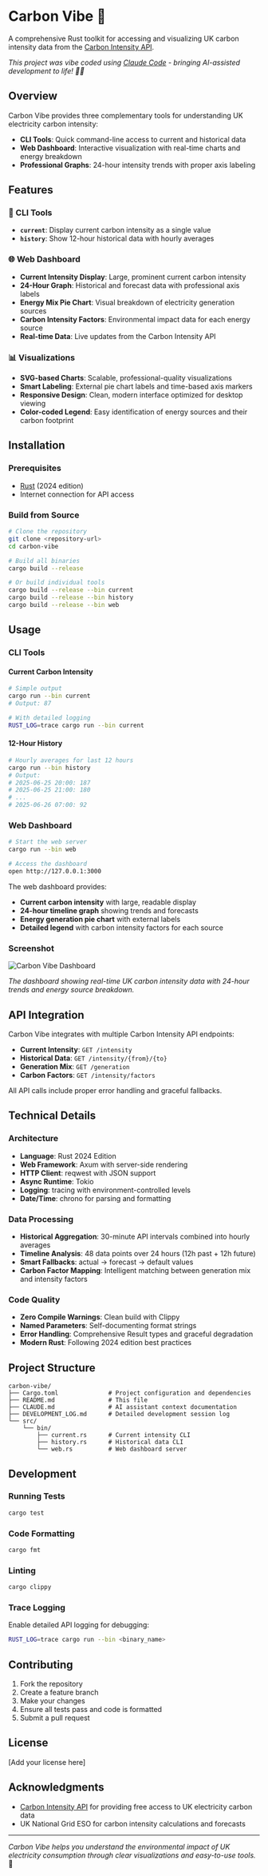 # Carbon Vibe 🌱

A comprehensive Rust toolkit for accessing and visualizing UK carbon intensity data from the [Carbon Intensity API](https://carbonintensity.org.uk/).

*This project was vibe coded using [Claude Code](https://claude.ai/code) - bringing AI-assisted development to life! 🤖✨*

## Overview

Carbon Vibe provides three complementary tools for understanding UK electricity carbon intensity:

- **CLI Tools**: Quick command-line access to current and historical data
- **Web Dashboard**: Interactive visualization with real-time charts and energy breakdown
- **Professional Graphs**: 24-hour intensity trends with proper axis labeling

## Features

### 🔌 CLI Tools

- **`current`**: Display current carbon intensity as a single value
- **`history`**: Show 12-hour historical data with hourly averages

### 🌐 Web Dashboard

- **Current Intensity Display**: Large, prominent current carbon intensity
- **24-Hour Graph**: Historical and forecast data with professional axis labels
- **Energy Mix Pie Chart**: Visual breakdown of electricity generation sources
- **Carbon Intensity Factors**: Environmental impact data for each energy source
- **Real-time Data**: Live updates from the Carbon Intensity API

### 📊 Visualizations

- **SVG-based Charts**: Scalable, professional-quality visualizations
- **Smart Labeling**: External pie chart labels and time-based axis markers
- **Responsive Design**: Clean, modern interface optimized for desktop viewing
- **Color-coded Legend**: Easy identification of energy sources and their carbon footprint

## Installation

### Prerequisites

- [Rust](https://rustup.rs/) (2024 edition)
- Internet connection for API access

### Build from Source

```bash
# Clone the repository
git clone <repository-url>
cd carbon-vibe

# Build all binaries
cargo build --release

# Or build individual tools
cargo build --release --bin current
cargo build --release --bin history  
cargo build --release --bin web
```

## Usage

### CLI Tools

#### Current Carbon Intensity
```bash
# Simple output
cargo run --bin current
# Output: 87

# With detailed logging
RUST_LOG=trace cargo run --bin current
```

#### 12-Hour History
```bash
# Hourly averages for last 12 hours
cargo run --bin history
# Output:
# 2025-06-25 20:00: 187
# 2025-06-25 21:00: 180
# ...
# 2025-06-26 07:00: 92
```

### Web Dashboard

```bash
# Start the web server
cargo run --bin web

# Access the dashboard
open http://127.0.0.1:3000
```

The web dashboard provides:
- **Current carbon intensity** with large, readable display
- **24-hour timeline graph** showing trends and forecasts
- **Energy generation pie chart** with external labels
- **Detailed legend** with carbon intensity factors for each source

### Screenshot

![Carbon Vibe Dashboard](assets/screenshot.png)

*The dashboard showing real-time UK carbon intensity data with 24-hour trends and energy source breakdown.*

## API Integration

Carbon Vibe integrates with multiple Carbon Intensity API endpoints:

- **Current Intensity**: `GET /intensity`
- **Historical Data**: `GET /intensity/{from}/{to}`  
- **Generation Mix**: `GET /generation`
- **Carbon Factors**: `GET /intensity/factors`

All API calls include proper error handling and graceful fallbacks.

## Technical Details

### Architecture

- **Language**: Rust 2024 Edition
- **Web Framework**: Axum with server-side rendering
- **HTTP Client**: reqwest with JSON support
- **Async Runtime**: Tokio
- **Logging**: tracing with environment-controlled levels
- **Date/Time**: chrono for parsing and formatting

### Data Processing

- **Historical Aggregation**: 30-minute API intervals combined into hourly averages
- **Timeline Analysis**: 48 data points over 24 hours (12h past + 12h future)
- **Smart Fallbacks**: actual → forecast → default values
- **Carbon Factor Mapping**: Intelligent matching between generation mix and intensity factors

### Code Quality

- **Zero Compile Warnings**: Clean build with Clippy
- **Named Parameters**: Self-documenting format strings
- **Error Handling**: Comprehensive Result types and graceful degradation
- **Modern Rust**: Following 2024 edition best practices

## Project Structure

```
carbon-vibe/
├── Cargo.toml              # Project configuration and dependencies
├── README.md               # This file
├── CLAUDE.md               # AI assistant context documentation
├── DEVELOPMENT_LOG.md      # Detailed development session log
└── src/
    └── bin/
        ├── current.rs      # Current intensity CLI
        ├── history.rs      # Historical data CLI
        └── web.rs          # Web dashboard server
```


## Development

### Running Tests

```bash
cargo test
```

### Code Formatting

```bash
cargo fmt
```

### Linting

```bash
cargo clippy
```

### Trace Logging

Enable detailed API logging for debugging:

```bash
RUST_LOG=trace cargo run --bin <binary_name>
```

## Contributing

1. Fork the repository
2. Create a feature branch
3. Make your changes
4. Ensure all tests pass and code is formatted
5. Submit a pull request

## License

[Add your license here]

## Acknowledgments

- [Carbon Intensity API](https://carbonintensity.org.uk/) for providing free access to UK electricity carbon data
- UK National Grid ESO for carbon intensity calculations and forecasts

---

*Carbon Vibe helps you understand the environmental impact of UK electricity consumption through clear visualizations and easy-to-use tools.* 🌱